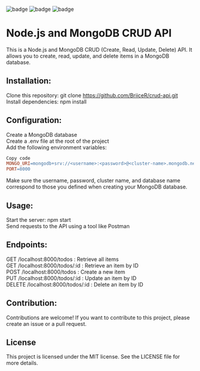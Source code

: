 ![badge](https://img.shields.io/badge/Node.js-43853D?style=for-the-badge&logo=node.js&logoColor=white)
![badge](https://img.shields.io/badge/Express.js-404D59?style=for-the-badge)
![badge](https://img.shields.io/badge/MongoDB-4EA94B?style=for-the-badge&logo=mongodb&logoColor=white)


# Node.js and MongoDB CRUD API

This is a Node.js and MongoDB CRUD (Create, Read, Update, Delete) API. It allows you to create, read, update, and delete items in a MongoDB database.

## Installation:

Clone this repository: git clone https://github.com/BriiceR/crud-api.git  
Install dependencies: npm install  

## Configuration:

Create a MongoDB database  
Create a .env file at the root of the project  
Add the following environment variables:  

```makefile
Copy code
MONGO_URI=mongodb+srv://<username>:<password>@<cluster-name>.mongodb.net/<database-name>?retryWrites=true&w=majority
PORT=8000
```
Make sure the username, password, cluster name, and database name correspond to those you defined when creating your MongoDB database.


## Usage:

Start the server: npm start  
Send requests to the API using a tool like Postman  

## Endpoints:

GET /localhost:8000/todos : Retrieve all items  
GET /localhost:8000/todos/:id : Retrieve an item by ID  
POST /localhost:8000/todos : Create a new item  
PUT /localhost:8000/todos/:id : Update an item by ID  
DELETE /localhost:8000/todos/:id : Delete an item by ID  

## Contribution:

Contributions are welcome! If you want to contribute to this project, please create an issue or a pull request.

## License

This project is licensed under the MIT license. See the LICENSE file for more details.
